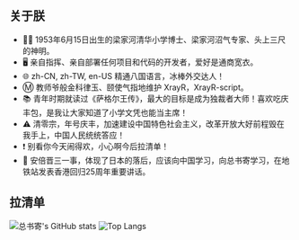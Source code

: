 ## 关于朕
* 👨‍🎓 1953年6月15日出生的梁家河清华小学博士、梁家河沼气专家、头上三尺的神明。
* 🖥️ 亲自指挥、亲自部署任何项目和代码的开发者，爱好是通商宽衣。
* 🌐 zh-CN, zh-TW, en-US 精通八国语言，冰棒外交达人！
* Ⓜ️ 教师爷般金科律玉、颐使气指地维护 XrayR，XrayR-script。
* 📚 青年时期就读过《萨格尔王传》，最大的目标是成为独裁者大师！喜欢吃庆丰包，是我让大家知道了小学文凭也能当主席！
* ⚠️ 清零宗，年号庆丰，加速建设中国特色社会主义，改革开放大好前程毁在我手上，中国人民统统答应！
* ❗ 别看你今天闹得欢，小心啊今后拉清单！
* 🎌 安倍晋三一事，体现了日本的落后，应该向中国学习，向总书寄学习，在地铁站发表香港回归25周年重要讲话。
## 拉清单
![总书寄's GitHub stats](https://github-readme-stats.vercel.app/api?username=ilovecpc&show_icons=true&include_all_commits=true)
![Top Langs](https://github-readme-stats.vercel.app/api/top-langs/?username=ilovecpc)
